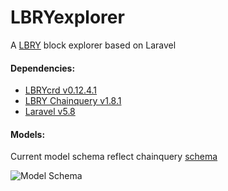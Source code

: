 # LBRYexplorer
A [LBRY](https://lbry.com) block explorer based on Laravel

#### Dependencies:
* [LBRYcrd v0.12.4.1](https://github.com/lbryio/lbrycrd/releases/tag/v0.12.4.1)
* [LBRY Chainquery v1.8.1](https://github.com/lbryio/chainquery/releases/tag/v1.8.1)
* [Laravel v5.8](https://laravel.com/docs/5.8)

#### Models:
Current model schema reflect chainquery [schema](https://github.com/lbryio/chainquery/blob/master/db/chainquery_schema.sql)

![Model Schema](https://spee.ch/@SK3LA:3/chainqueryschema.svg)
